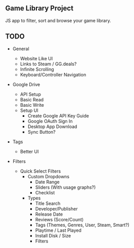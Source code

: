 ## Game Library Project
JS app to filter, sort and browse your game library.

## TODO
* General
  * Website Like UI
  * Links to Steam / GG.deals?
  * Infinite Scrolling
  * Keyboard/Controller Navigation

* Google Drive
  * API Setup
  * Basic Read 
  * Basic Write
  * Setup UI
    * Create Google API Key Guide
    * Google OAuth Sign In
    * Desktop App Download
    * Sync Button?

* Tags
  * Better UI

* Filters
  * Quick Select Filters
    * Custom Dropdowns
      * Date Range
      * Sliders (With usage graphs?)
      * Checklist
    * Types
      * Title Search
      * Developer/Publisher
      * Release Date
      * Reviews (Score/Count)
      * Tags (Themes, Genres, User, Steam, Smart?)
      * Playtime / Last Played
      * Install Disk / Size
      * Filters
